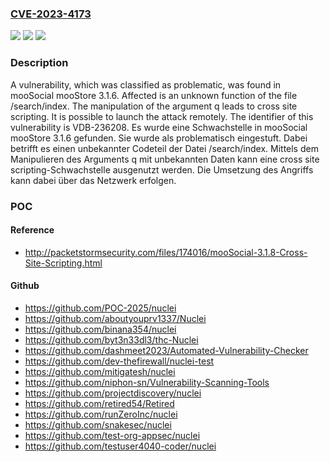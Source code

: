 ### [CVE-2023-4173](https://cve.mitre.org/cgi-bin/cvename.cgi?name=CVE-2023-4173)
![](https://img.shields.io/static/v1?label=Product&message=mooStore&color=blue)
![](https://img.shields.io/static/v1?label=Version&message=3.1.6%20&color=brightgreen)
![](https://img.shields.io/static/v1?label=Vulnerability&message=CWE-79%20Cross%20Site%20Scripting&color=brightgreen)

### Description

A vulnerability, which was classified as problematic, was found in mooSocial mooStore 3.1.6. Affected is an unknown function of the file /search/index. The manipulation of the argument q leads to cross site scripting. It is possible to launch the attack remotely. The identifier of this vulnerability is VDB-236208.
Es wurde eine Schwachstelle in mooSocial mooStore 3.1.6 gefunden. Sie wurde als problematisch eingestuft. Dabei betrifft es einen unbekannter Codeteil der Datei /search/index. Mittels dem Manipulieren des Arguments q mit unbekannten Daten kann eine cross site scripting-Schwachstelle ausgenutzt werden. Die Umsetzung des Angriffs kann dabei über das Netzwerk erfolgen.

### POC

#### Reference
- http://packetstormsecurity.com/files/174016/mooSocial-3.1.8-Cross-Site-Scripting.html

#### Github
- https://github.com/POC-2025/nuclei
- https://github.com/aboutyouprv1337/Nuclei
- https://github.com/binana354/nuclei
- https://github.com/byt3n33dl3/thc-Nuclei
- https://github.com/dashmeet2023/Automated-Vulnerability-Checker
- https://github.com/dev-thefirewall/nuclei-test
- https://github.com/mitigatesh/nuclei
- https://github.com/niphon-sn/Vulnerability-Scanning-Tools
- https://github.com/projectdiscovery/nuclei
- https://github.com/retired54/Retired
- https://github.com/runZeroInc/nuclei
- https://github.com/snakesec/nuclei
- https://github.com/test-org-appsec/nuclei
- https://github.com/testuser4040-coder/nuclei


